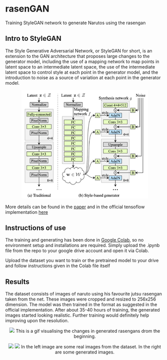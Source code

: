 # rasenGAN
Training StyleGAN network to generate Narutos using the rasengan

## Intro to StyleGAN

The Style Generative Adversarial Network, or StyleGAN for short, is an extension to the GAN architecture that proposes large changes to the generator model, including the use of a mapping network to map points in latent space to an intermediate latent space, the use of the intermediate latent space to control style at each point in the generator model, and the introduction to noise as a source of variation at each point in the generator model.

<p align="center">
  <img src="images/architecture.png" width="400"/>
</p>

More details can be found in the [paper](https://arxiv.org/pdf/1812.04948.pdf) and in the official tensoflow implementation [here](https://github.com/NVlabs/stylegan)

## Instructions of use

The training and generating has been done in [Google Colab](https://colab.research.google.com), so no environment setup and installations are required. Simply upload the .ipynb file from the repo to your google drive account and open it via Colab.

Upload the dataset you want to train or the pretrained model to your drive and follow instructions given in the Colab file itself

## Results

The dataset consists of images of naruto using his favourite jutsu rasengan taken from the net. These images were cropped and resized to 256x256 dimension. The model was then trained in the format as suggested in the official implementation. After about 35-40 hours of training, the generated images started looking realistic. Further training would definitely help improving upon the resolution.

<p align="center">
    <img src="images/rasen_gif.gif"/> 
  This is a gif visualising the changes in generated rasengans drom the beginning.
</p>


<p align="center">
  <img src="images/reals.png"/ width="49%"> <img src="images/fakes004404.png" width="49%"/>
  In the left image are some real images from the dataset. In the right are some generated images.
</p>
